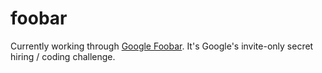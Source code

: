 # foobar

Currently working through [Google Foobar](https://foobar.withgoogle.com).
It's Google's invite-only secret hiring / coding challenge.

